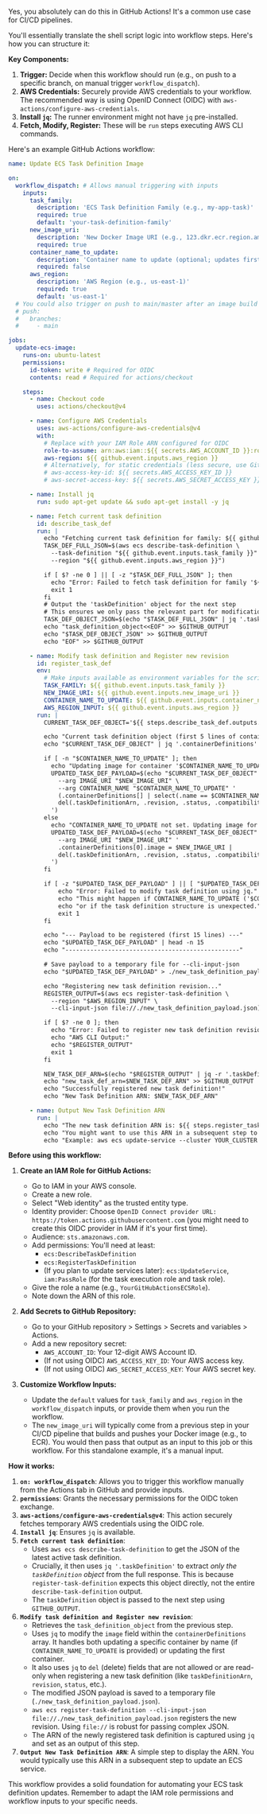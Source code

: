 Yes, you absolutely can do this in GitHub Actions! It's a common use case for CI/CD pipelines.

You'll essentially translate the shell script logic into workflow steps. Here's how you can structure it:

**Key Components:**

1.  **Trigger:** Decide when this workflow should run (e.g., on push to a specific branch, on manual trigger `workflow_dispatch`).
2.  **AWS Credentials:** Securely provide AWS credentials to your workflow. The recommended way is using OpenID Connect (OIDC) with `aws-actions/configure-aws-credentials`.
3.  **Install `jq`:** The runner environment might not have `jq` pre-installed.
4.  **Fetch, Modify, Register:** These will be `run` steps executing AWS CLI commands.

Here's an example GitHub Actions workflow:

```yaml
name: Update ECS Task Definition Image

on:
  workflow_dispatch: # Allows manual triggering with inputs
    inputs:
      task_family:
        description: 'ECS Task Definition Family (e.g., my-app-task)'
        required: true
        default: 'your-task-definition-family'
      new_image_uri:
        description: 'New Docker Image URI (e.g., 123.dkr.ecr.region.amazonaws.com/repo:tag)'
        required: true
      container_name_to_update:
        description: 'Container name to update (optional; updates first if blank)'
        required: false
      aws_region:
        description: 'AWS Region (e.g., us-east-1)'
        required: true
        default: 'us-east-1'
  # You could also trigger on push to main/master after an image build
  # push:
  #   branches:
  #     - main

jobs:
  update-ecs-image:
    runs-on: ubuntu-latest
    permissions:
      id-token: write # Required for OIDC
      contents: read # Required for actions/checkout

    steps:
      - name: Checkout code
        uses: actions/checkout@v4

      - name: Configure AWS Credentials
        uses: aws-actions/configure-aws-credentials@v4
        with:
          # Replace with your IAM Role ARN configured for OIDC
          role-to-assume: arn:aws:iam::${{ secrets.AWS_ACCOUNT_ID }}:role/YourGitHubActionsECSRole
          aws-region: ${{ github.event.inputs.aws_region }}
          # Alternatively, for static credentials (less secure, use GitHub Secrets):
          # aws-access-key-id: ${{ secrets.AWS_ACCESS_KEY_ID }}
          # aws-secret-access-key: ${{ secrets.AWS_SECRET_ACCESS_KEY }}

      - name: Install jq
        run: sudo apt-get update && sudo apt-get install -y jq

      - name: Fetch current task definition
        id: describe_task_def
        run: |
          echo "Fetching current task definition for family: ${{ github.event.inputs.task_family }}"
          TASK_DEF_FULL_JSON=$(aws ecs describe-task-definition \
            --task-definition "${{ github.event.inputs.task_family }}" \
            --region "${{ github.event.inputs.aws_region }}")

          if [ $? -ne 0 ] || [ -z "$TASK_DEF_FULL_JSON" ]; then
            echo "Error: Failed to fetch task definition for family '${{ github.event.inputs.task_family }}'."
            exit 1
          fi
          # Output the 'taskDefinition' object for the next step
          # This ensures we only pass the relevant part for modification and registration
          TASK_DEF_OBJECT_JSON=$(echo "$TASK_DEF_FULL_JSON" | jq '.taskDefinition')
          echo "task_definition_object<<EOF" >> $GITHUB_OUTPUT
          echo "$TASK_DEF_OBJECT_JSON" >> $GITHUB_OUTPUT
          echo "EOF" >> $GITHUB_OUTPUT

      - name: Modify task definition and Register new revision
        id: register_task_def
        env:
          # Make inputs available as environment variables for the script block
          TASK_FAMILY: ${{ github.event.inputs.task_family }}
          NEW_IMAGE_URI: ${{ github.event.inputs.new_image_uri }}
          CONTAINER_NAME_TO_UPDATE: ${{ github.event.inputs.container_name_to_update }}
          AWS_REGION_INPUT: ${{ github.event.inputs.aws_region }}
        run: |
          CURRENT_TASK_DEF_OBJECT='${{ steps.describe_task_def.outputs.task_definition_object }}'

          echo "Current task definition object (first 5 lines of containerDefinitions):"
          echo "$CURRENT_TASK_DEF_OBJECT" | jq '.containerDefinitions' | head -n 5

          if [ -n "$CONTAINER_NAME_TO_UPDATE" ]; then
            echo "Updating image for container '$CONTAINER_NAME_TO_UPDATE' to '$NEW_IMAGE_URI'"
            UPDATED_TASK_DEF_PAYLOAD=$(echo "$CURRENT_TASK_DEF_OBJECT" | jq \
              --arg IMAGE_URI "$NEW_IMAGE_URI" \
              --arg CONTAINER_NAME "$CONTAINER_NAME_TO_UPDATE" '
              (.containerDefinitions[] | select(.name == $CONTAINER_NAME) | .image) = $IMAGE_URI |
              del(.taskDefinitionArn, .revision, .status, .compatibilities, .registeredAt, .registeredBy, .deregisteredAt, .requiresAttributes)
            ')
          else
            echo "CONTAINER_NAME_TO_UPDATE not set. Updating image for the first container to '$NEW_IMAGE_URI'."
            UPDATED_TASK_DEF_PAYLOAD=$(echo "$CURRENT_TASK_DEF_OBJECT" | jq \
              --arg IMAGE_URI "$NEW_IMAGE_URI" '
              .containerDefinitions[0].image = $NEW_IMAGE_URI |
              del(.taskDefinitionArn, .revision, .status, .compatibilities, .registeredAt, .registeredBy, .deregisteredAt, .requiresAttributes)
            ')
          fi

          if [ -z "$UPDATED_TASK_DEF_PAYLOAD" ] || [ "$UPDATED_TASK_DEF_PAYLOAD" == "null" ]; then
              echo "Error: Failed to modify task definition using jq."
              echo "This might happen if CONTAINER_NAME_TO_UPDATE ('$CONTAINER_NAME_TO_UPDATE') was not found,"
              echo "or if the task definition structure is unexpected."
              exit 1
          fi

          echo "--- Payload to be registered (first 15 lines) ---"
          echo "$UPDATED_TASK_DEF_PAYLOAD" | head -n 15
          echo "-------------------------------------------------"

          # Save payload to a temporary file for --cli-input-json
          echo "$UPDATED_TASK_DEF_PAYLOAD" > ./new_task_definition_payload.json

          echo "Registering new task definition revision..."
          REGISTER_OUTPUT=$(aws ecs register-task-definition \
            --region "$AWS_REGION_INPUT" \
            --cli-input-json file://./new_task_definition_payload.json)

          if [ $? -ne 0 ]; then
            echo "Error: Failed to register new task definition revision."
            echo "AWS CLI Output:"
            echo "$REGISTER_OUTPUT"
            exit 1
          fi

          NEW_TASK_DEF_ARN=$(echo "$REGISTER_OUTPUT" | jq -r '.taskDefinition.taskDefinitionArn')
          echo "new_task_def_arn=$NEW_TASK_DEF_ARN" >> $GITHUB_OUTPUT
          echo "Successfully registered new task definition!"
          echo "New Task Definition ARN: $NEW_TASK_DEF_ARN"

      - name: Output New Task Definition ARN
        run: |
          echo "The new task definition ARN is: ${{ steps.register_task_def.outputs.new_task_def_arn }}"
          echo "You might want to use this ARN in a subsequent step to update an ECS service."
          echo "Example: aws ecs update-service --cluster YOUR_CLUSTER --service YOUR_SERVICE --task-definition ${{ steps.register_task_def.outputs.new_task_def_arn }}"
```

**Before using this workflow:**

1.  **Create an IAM Role for GitHub Actions:**
    *   Go to IAM in your AWS console.
    *   Create a new role.
    *   Select "Web identity" as the trusted entity type.
    *   Identity provider: Choose `OpenID Connect provider URL: https://token.actions.githubusercontent.com` (you might need to create this OIDC provider in IAM if it's your first time).
    *   Audience: `sts.amazonaws.com`.
    *   Add permissions: You'll need at least:
        *   `ecs:DescribeTaskDefinition`
        *   `ecs:RegisterTaskDefinition`
        *   (If you plan to update services later): `ecs:UpdateService`, `iam:PassRole` (for the task execution role and task role).
    *   Give the role a name (e.g., `YourGitHubActionsECSRole`).
    *   Note down the ARN of this role.

2.  **Add Secrets to GitHub Repository:**
    *   Go to your GitHub repository > Settings > Secrets and variables > Actions.
    *   Add a new repository secret:
        *   `AWS_ACCOUNT_ID`: Your 12-digit AWS Account ID.
        *   (If not using OIDC) `AWS_ACCESS_KEY_ID`: Your AWS access key.
        *   (If not using OIDC) `AWS_SECRET_ACCESS_KEY`: Your AWS secret key.

3.  **Customize Workflow Inputs:**
    *   Update the `default` values for `task_family` and `aws_region` in the `workflow_dispatch` inputs, or provide them when you run the workflow.
    *   The `new_image_uri` will typically come from a previous step in your CI/CD pipeline that builds and pushes your Docker image (e.g., to ECR). You would then pass that output as an input to this job or this workflow. For this standalone example, it's a manual input.

**How it works:**

1.  **`on: workflow_dispatch`**: Allows you to trigger this workflow manually from the Actions tab in GitHub and provide inputs.
2.  **`permissions`**: Grants the necessary permissions for the OIDC token exchange.
3.  **`aws-actions/configure-aws-credentials@v4`**: This action securely fetches temporary AWS credentials using the OIDC role.
4.  **`Install jq`**: Ensures `jq` is available.
5.  **`Fetch current task definition`**:
    *   Uses `aws ecs describe-task-definition` to get the JSON of the latest active task definition.
    *   Crucially, it then uses `jq '.taskDefinition'` to extract *only the `taskDefinition` object* from the full response. This is because `register-task-definition` expects this object directly, not the entire `describe-task-definition` output.
    *   The `taskDefinition` object is passed to the next step using `GITHUB_OUTPUT`.
6.  **`Modify task definition and Register new revision`**:
    *   Retrieves the `task_definition_object` from the previous step.
    *   Uses `jq` to modify the `image` field within the `containerDefinitions` array. It handles both updating a specific container by name (if `CONTAINER_NAME_TO_UPDATE` is provided) or updating the first container.
    *   It also uses `jq` to `del` (delete) fields that are not allowed or are read-only when registering a new task definition (like `taskDefinitionArn`, `revision`, `status`, etc.).
    *   The modified JSON payload is saved to a temporary file (`./new_task_definition_payload.json`).
    *   `aws ecs register-task-definition --cli-input-json file://./new_task_definition_payload.json` registers the new revision. Using `file://` is robust for passing complex JSON.
    *   The ARN of the newly registered task definition is captured using `jq` and set as an output of this step.
7.  **`Output New Task Definition ARN`**: A simple step to display the ARN. You would typically use this ARN in a subsequent step to update an ECS service.

This workflow provides a solid foundation for automating your ECS task definition updates. Remember to adapt the IAM role permissions and workflow inputs to your specific needs.